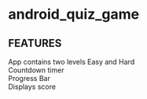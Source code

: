 # android_quiz_game

## FEATURES
 App contains two levels Easy and Hard\
 Countdown timer\
 Progress Bar\
 Displays score
